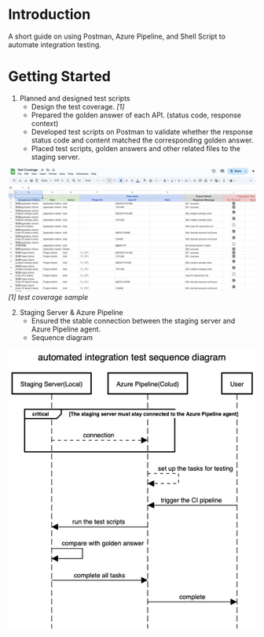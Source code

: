 # Introduction 
A short guide on using Postman, Azure Pipeline, and Shell Script to automate integration testing.

# Getting Started
1) Planned and designed test scripts
    * Design the test coverage. _[1]_
    * Prepared the golden answer of each API. (status code, response context)
    * Developed test scripts on Postman to validate whether the response status code and content matched the corresponding golden answer.
    * Placed test scripts, golden answers and other related files to the staging server.

![image](https://github.com/twqunnieliang/shiba-integration-testing/blob/main/image/test-coverage.png)
_[1] test coverage sample_

2) Staging Server & Azure Pipeline
    * Ensured the stable connection between the staging server and Azure Pipeline agent.
    * Sequence diagram
    
![image](https://github.com/twqunnieliang/shiba-integration-testing/blob/main/image/automated%20integration%20test%20sequence%20diagram.png)
